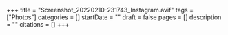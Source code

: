 +++
title = "Screenshot_20220210-231743_Instagram.avif"
tags = ["Photos"]
categories = []
startDate = ""
draft = false
pages = []
description = ""
citations = []
+++
